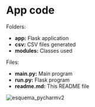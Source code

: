 # App code

Folders:
- **app:** Flask application
- **csv:** CSV files generated
- **modules:** Classes used
  
Files:
- **main.py:** Main program
- **run.py:** Flask program
- **readme.md:** This README file


![esquema_pycharmv2](https://github.com/ssanchezromer/supers/assets/122234525/26298efd-b236-4c8a-bb92-7b117dfe2bd0)
